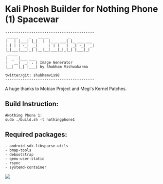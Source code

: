 # Kali Phosh Builder for Nothing Phone (1) Spacewar

```
-----------------------------------------
 _____     _   _____         _
|   | |___| |_|  |  |_ _ ___| |_ ___ ___
| | | | -_|  _|     | | |   |  _| -_|  _|
|_|___|___|_| |__|__|___|_|_|_| |___|_|
 _____
|  _  |___ ___
|   __|  _| . | Image Generator
|__|  |_| |___| by Shubham Vishwakarma

twitter/git: shubhamvis98
-----------------------------------------
```

A huge thanks to Mobian Project and Megi's Kernel Patches.

## Build Instruction:
```
#Nothing Phone 1:
sudo ./build.sh -t nothingphone1
```

## Required packages:
    - android-sdk-libsparse-utils
    - bmap-tools
    - debootstrap
    - qemu-user-static
    - rsync
    - systemd-container



![](https://img.shields.io/github/downloads/Shubhamvis98/kali-pinephone/total?label=Downloads&style=plastic)
